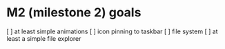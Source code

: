 # M2 (milestone 2) goals
[ ] at least simple animations
[ ] icon pinning to taskbar
[ ] file system
[ ] at least a simple file explorer
